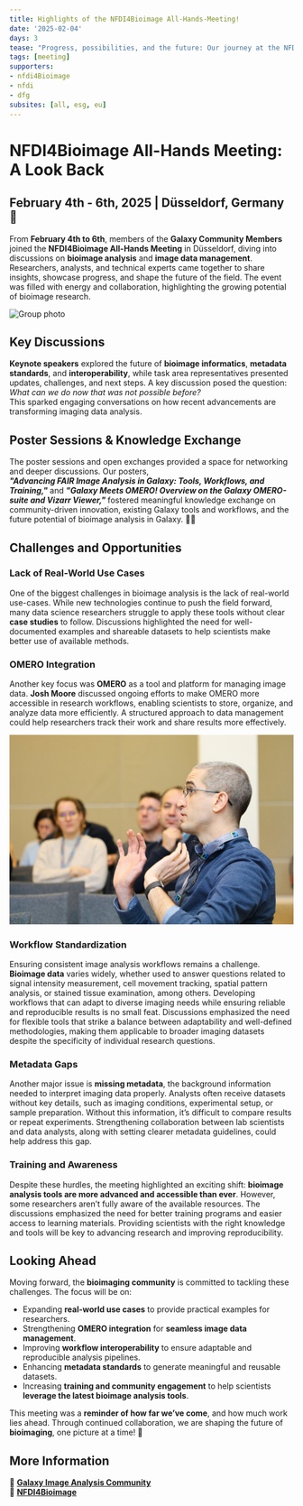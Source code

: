 ```yaml
---
title: Highlights of the NFDI4Bioimage All-Hands-Meeting!
date: '2025-02-04'
days: 3
tease: "Progress, possibilities, and the future: Our journey at the NFDI4Bioimage continues!"
tags: [meeting]
supporters:
- nfdi4Bioimage
- nfdi
- dfg
subsites: [all, esg, eu]
---
```


# NFDI4Bioimage All-Hands Meeting: A Look Back

## February 4th - 6th, 2025 | Düsseldorf, Germany 🚀

From **February 4th to 6th**, members of the **Galaxy Community Members** joined the **NFDI4Bioimage All-Hands Meeting** in Düsseldorf, diving into discussions on **bioimage analysis** and **image data management**. Researchers, analysts, and technical experts came together to share insights, showcase progress, and shape the future of the field. The event was filled with energy and collaboration, highlighting the growing potential of bioimage research.  

![Group photo](nfdi4Bi-groupphoto.JPG)

## Key Discussions

**Keynote speakers** explored the future of **bioimage informatics**, **metadata standards**, and **interoperability**, while task area representatives presented updates, challenges, and next steps. A key discussion posed the question:  _What can we do now that was not possible before?_  
This sparked engaging conversations on how recent advancements are transforming imaging data analysis.

## Poster Sessions & Knowledge Exchange

The poster sessions and open exchanges provided a space for networking and deeper discussions. Our posters,  
**_"Advancing FAIR Image Analysis in Galaxy: Tools, Workflows, and Training,"_** and **_"Galaxy Meets OMERO! Overview on the Galaxy OMERO-suite and Vizarr Viewer,"_** fostered meaningful knowledge exchange on community-driven innovation, existing Galaxy tools and workflows, and the future potential of bioimage analysis in Galaxy. 🔬💡  

## Challenges and Opportunities

### Lack of Real-World Use Cases

One of the biggest challenges in bioimage analysis is the lack of real-world use-cases. While new technologies continue to push the field forward, many data science researchers struggle to apply these tools without clear **case studies** to follow. Discussions highlighted the need for well-documented examples and shareable datasets to help scientists make better use of available methods.

### OMERO Integration

Another key focus was **OMERO** as a tool and platform for managing image data. **Josh Moore** discussed ongoing efforts to make OMERO more accessible in research workflows, enabling scientists to store, organize, and analyze data more efficiently. A structured approach to data management could help researchers track their work and share results more effectively.

![Josh Moore](Josh-Moore-01.JPG)

### Workflow Standardization

Ensuring consistent image analysis workflows remains a challenge. **Bioimage data** varies widely, whether used to answer questions related to signal intensity measurement, cell movement tracking, spatial pattern analysis, or stained tissue examination, among others. Developing workflows that can adapt to diverse imaging needs while ensuring reliable and reproducible results is no small feat. Discussions emphasized the need for flexible tools that strike a balance between adaptability and well-defined methodologies, making them applicable to broader imaging datasets despite the specificity of individual research questions.

### Metadata Gaps

Another major issue is **missing metadata**, the background information needed to interpret imaging data properly. Analysts often receive datasets without key details, such as imaging conditions, experimental setup, or sample preparation. Without this information, it’s difficult to compare results or repeat experiments. Strengthening collaboration between lab scientists and data analysts, along with setting clearer metadata guidelines, could help address this gap.

### Training and Awareness

Despite these hurdles, the meeting highlighted an exciting shift: **bioimage analysis tools are more advanced and accessible than ever**. However, some researchers aren’t fully aware of the available resources. The discussions emphasized the need for better training programs and easier access to learning materials. Providing scientists with the right knowledge and tools will be key to advancing research and improving reproducibility.

## Looking Ahead

Moving forward, the **bioimaging community** is committed to tackling these challenges. The focus will be on:
- Expanding **real-world use cases** to provide practical examples for researchers.
- Strengthening **OMERO integration** for **seamless image data management**.
- Improving **workflow interoperability** to ensure adaptable and reproducible analysis pipelines.
- Enhancing **metadata standards** to generate meaningful and reusable datasets.
- Increasing **training and community engagement** to help scientists **leverage the latest bioimage analysis tools**.

This meeting was a **reminder of how far we’ve come**, and how much work lies ahead. Through continued collaboration, we are shaping the future of **bioimaging**, one picture at a time! 🚀

## More Information

🔗 **[Galaxy Image Analysis Community](https://galaxyproject.org/community/sig/image-analysis/)**  
🔗 **[NFDI4Bioimage](https://nfdi4bioimage.de/)**  
